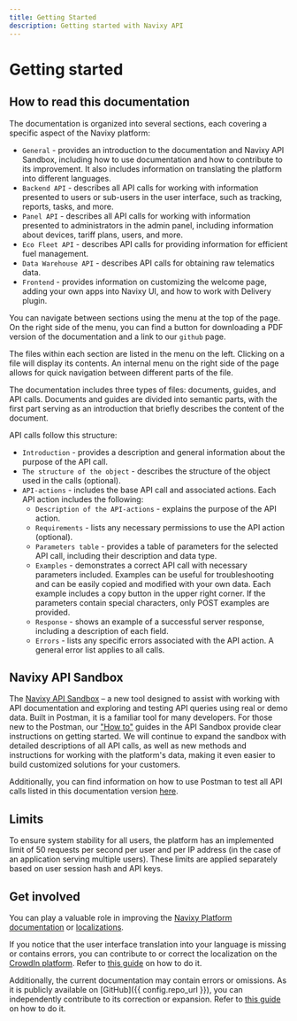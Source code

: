 ```yaml
---
title: Getting Started
description: Getting started with Navixy API
---
```


# Getting started

## How to read this documentation

The documentation is organized into several sections, each covering a specific aspect of the Navixy platform:

* `General` - provides an introduction to the documentation and Navixy API Sandbox, including how to use documentation and how to contribute to its improvement. It also includes information on translating the platform into different languages.
* `Backend API` - describes all API calls for working with information presented to users or sub-users in the user interface, such as tracking, reports, tasks, and more.
* `Panel API` - describes all API calls for working with information presented to administrators in the admin panel, including information about devices, tariff plans, users, and more.
* `Eco Fleet API`  - describes API calls for providing information for efficient fuel management.
* `Data Warehouse API` - describes API calls for obtaining raw telematics data.
* `Frontend` - provides information on customizing the welcome page, adding your own apps into Navixy UI, and how to work with Delivery plugin.

You can navigate between sections using the menu at the top of the page. On the right side of the menu, you can find a button for downloading a PDF version of the documentation and a link to our `github` page.

The files within each section are listed in the menu on the left. Clicking on a file will display its contents. An internal menu on the right side of the page allows for quick navigation between different parts of the file.

The documentation includes three types of files: documents, guides, and API calls. Documents and guides are divided into semantic parts, with the first part serving as an introduction that briefly describes the content of the document.

API calls follow this structure:

* `Introduction` - provides a description and general information about the purpose of the API call.
* `The structure of the object` - describes the structure of the object used in the calls (optional).
* `API-actions` - includes the base API call and associated actions. Each API action includes the following:
    * `Description of the API-actions` - explains the purpose of the API action.
    * `Requirements` - lists any necessary permissions to use the API action (optional).
    * `Parameters table` - provides a table of parameters for the selected API call, including their description and data type.
    * `Examples` - demonstrates a correct API call with necessary parameters included. Examples can be useful for troubleshooting and can be easily copied and modified with your own data. Each example includes a copy button in the upper right corner. If the parameters contain special characters, only POST examples are provided.
    * `Response` - shows an example of a successful server response, including a description of each field.
    * `Errors` - lists any specific errors associated with the API action. A general error list applies to all calls.


## Navixy API Sandbox

The [Navixy API Sandbox](https://www.postman.com/navixyapisandbox/workspace/navixy-api-sandbox/overview) – a new tool designed to assist with working with API documentation and exploring and testing API queries using real or demo data. Built in Postman, it is a familiar tool for many developers. For those new to the Postman, our ["How to"](https://www.postman.com/navixyapisandbox/workspace/navixy-api-sandbox/folder/8534541-b576926c-002f-42aa-8a4c-b67ee63096f9?action=share&source=copy-link&creator=8534541&ctx=documentation) guides in the API Sandbox provide clear instructions on getting started. We will continue to expand the sandbox with detailed descriptions of all API calls, as well as new methods and instructions for working with the platform's data, making it even easier to build customized solutions for your customers.

Additionally, you can find information on how to use Postman to test all API calls listed in this documentation version [here](./postman.md).


## Limits

To ensure system stability for all users, the platform has an implemented limit of 50 requests per second per user and per IP address (in the case of an application serving multiple users). These limits are applied separately based on user session hash and API keys.


## Get involved

You can play a valuable role in improving the [Navixy Platform documentation](get-involved.md) or [localizations](/general/localizations/contributing.md).

If you notice that the user interface translation into your language is missing or contains errors, you can contribute to or correct the localization on the [CrowdIn platform](https://crowdin.com/). Refer to [this guide](/general/localizations/contributing.md) on how to do it.

Additionally, the current documentation may contain errors or omissions. As it is publicly available on [GitHub]({{ config.repo_url }}), you can independently contribute to its correction or expansion. Refer to [this guide](/general/get-involved.md) on how to do it.
